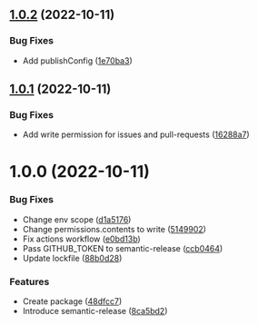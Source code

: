 ## [1.0.2](https://github.com/neet/abbyy-cloud-ocr-sdk.js/compare/v1.0.1...v1.0.2) (2022-10-11)


### Bug Fixes

* Add publishConfig ([1e70ba3](https://github.com/neet/abbyy-cloud-ocr-sdk.js/commit/1e70ba386dce4e71e141033fb4ff0cb2933bfdee))

## [1.0.1](https://github.com/neet/abbyy-cloud-ocr-sdk.js/compare/v1.0.0...v1.0.1) (2022-10-11)


### Bug Fixes

* Add write permission for issues and pull-requests ([16288a7](https://github.com/neet/abbyy-cloud-ocr-sdk.js/commit/16288a780bccd90a400c78f521607aa69a87e005))

# 1.0.0 (2022-10-11)


### Bug Fixes

* Change env scope ([d1a5176](https://github.com/neet/abbyy-cloud-ocr-sdk.js/commit/d1a517610640efbf4384d2de540b0229ab6900f8))
* Change permissions.contents to write ([5149902](https://github.com/neet/abbyy-cloud-ocr-sdk.js/commit/5149902ed2829d2112d659021fcb0d0e12b4ad25))
* Fix actions workflow ([e0bd13b](https://github.com/neet/abbyy-cloud-ocr-sdk.js/commit/e0bd13b18ad5953c315b05937a59cea487484fde))
* Pass GITHUB_TOKEN to semantic-release ([ccb0464](https://github.com/neet/abbyy-cloud-ocr-sdk.js/commit/ccb0464a78f4c90c8fb42ed45fed0cb4c89205f9))
* Update lockfile ([88b0d28](https://github.com/neet/abbyy-cloud-ocr-sdk.js/commit/88b0d28e12e0f2641f6e602f9ec50d4902b4ac18))


### Features

* Create package ([48dfcc7](https://github.com/neet/abbyy-cloud-ocr-sdk.js/commit/48dfcc73e8ea83d945ec4e47a6cc2e7bbfca518e))
* Introduce semantic-release ([8ca5bd2](https://github.com/neet/abbyy-cloud-ocr-sdk.js/commit/8ca5bd298f32c14f71704ede9a0044cd4f28c928))
